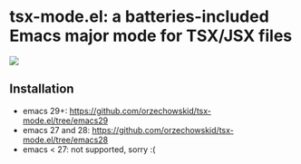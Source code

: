# tsx-mode.el: a batteries-included Emacs major mode for TSX/JSX files

![](https://repository-images.githubusercontent.com/461083728/2a857234-2563-48bb-9b1f-6a69266cb543)

## Installation

- emacs 29+: https://github.com/orzechowskid/tsx-mode.el/tree/emacs29
- emacs 27 and 28: https://github.com/orzechowskid/tsx-mode.el/tree/emacs28
- emacs < 27: not supported, sorry :(
